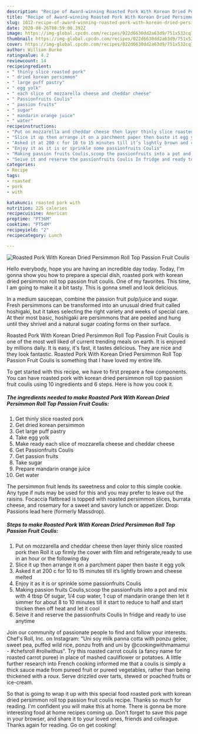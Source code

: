 ```yaml
---
description: "Recipe of Award-winning Roasted Pork With Korean Dried Persimmon Roll Top Passion Fruit Coulis"
title: "Recipe of Award-winning Roasted Pork With Korean Dried Persimmon Roll Top Passion Fruit Coulis"
slug: 1012-recipe-of-award-winning-roasted-pork-with-korean-dried-persimmon-roll-top-passion-fruit-coulis
date: 2020-08-26T00:59:00.392Z
image: https://img-global.cpcdn.com/recipes/022d6630dd2a63d9/751x532cq70/roasted-pork-with-korean-dried-persimmon-roll-top-passion-fruit-coulis-recipe-main-photo.jpg
thumbnail: https://img-global.cpcdn.com/recipes/022d6630dd2a63d9/751x532cq70/roasted-pork-with-korean-dried-persimmon-roll-top-passion-fruit-coulis-recipe-main-photo.jpg
cover: https://img-global.cpcdn.com/recipes/022d6630dd2a63d9/751x532cq70/roasted-pork-with-korean-dried-persimmon-roll-top-passion-fruit-coulis-recipe-main-photo.jpg
author: William Burke
ratingvalue: 4.2
reviewcount: 14
recipeingredient:
- " thinly slice roasted pork"
- " dried korean persimmon"
- " large puff pastry"
- " egg yolk"
- " each slice of mozzarella cheese and cheddar cheese"
- " Passionfruits Coulis"
- " passion fruits"
- " sugar"
- " mandarin orange juice"
- " water"
recipeinstructions:
- "Put on mozzarella and cheddar cheese then layer thinly slice roasted pork then Roll it up firmly the cover with film and refrigerate,ready to use in an hour or the following day"
- "Slice it up then arrange it on a parchment paper then baste it egg yolk"
- "Asked it at 200 c for 10 to 15 minutes till it’s lightly brown and cheese melted"
- "Enjoy it as it is or sprinkle some passionfruits Coulis"
- "Making passion fruits Coulis,scoop the passionfruits into a pot and mix with 4 tbsp Of sugar, 1/4 cup water, 1 cup of mandarin orange then let it simmer for about 8 to 10 minutes till it start to reduce to half and start thicken then off heat and let it cool"
- "Seive it and reserve the passionfruits Coulis In fridge and ready to use anytime"
categories:
- Recipe
tags:
- roasted
- pork
- with

katakunci: roasted pork with 
nutrition: 225 calories
recipecuisine: American
preptime: "PT36M"
cooktime: "PT54M"
recipeyield: "2"
recipecategory: Lunch

---
```



![Roasted Pork With Korean Dried Persimmon Roll Top Passion Fruit Coulis](https://img-global.cpcdn.com/recipes/022d6630dd2a63d9/751x532cq70/roasted-pork-with-korean-dried-persimmon-roll-top-passion-fruit-coulis-recipe-main-photo.jpg)

Hello everybody, hope you are having an incredible day today. Today, I'm gonna show you how to prepare a special dish, roasted pork with korean dried persimmon roll top passion fruit coulis. One of my favorites. This time, I am going to make it a bit tasty. This is gonna smell and look delicious.

In a medium saucepan, combine the passion fruit pulp/juice and sugar. Fresh persimmons can be transformed into an unusual dried fruit called hoshigaki, but it takes selecting the right variety and weeks of special care. At their most basic, hoshigaki are persimmons that are peeled and hung until they shrivel and a natural sugar coating forms on their surface.

Roasted Pork With Korean Dried Persimmon Roll Top Passion Fruit Coulis is one of the most well liked of current trending meals on earth. It is enjoyed by millions daily. It is easy, it's fast, it tastes delicious. They are nice and they look fantastic. Roasted Pork With Korean Dried Persimmon Roll Top Passion Fruit Coulis is something that I have loved my entire life.


To get started with this recipe, we have to first prepare a few components. You can have roasted pork with korean dried persimmon roll top passion fruit coulis using 10 ingredients and 6 steps. Here is how you cook it.

<!--inarticleads1-->

##### The ingredients needed to make Roasted Pork With Korean Dried Persimmon Roll Top Passion Fruit Coulis:

1. Get  thinly slice roasted pork
1. Get  dried korean persimmon
1. Get  large puff pastry
1. Take  egg yolk
1. Make ready  each slice of mozzarella cheese and cheddar cheese
1. Get  Passionfruits Coulis
1. Get  passion fruits
1. Take  sugar
1. Prepare  mandarin orange juice
1. Get  water


The persimmon fruit lends its sweetness and color to this simple cookie. Any type if nuts may be used for this and you may prefer to leave out the raisins. Focaccia flatbread is topped with roasted persimmon slices, burrata cheese, and rosemary for a sweet and savory lunch or appetizer. Drop: Passions lead here (formerly Massdrop). 

<!--inarticleads2-->

##### Steps to make Roasted Pork With Korean Dried Persimmon Roll Top Passion Fruit Coulis:

1. Put on mozzarella and cheddar cheese then layer thinly slice roasted pork then Roll it up firmly the cover with film and refrigerate,ready to use in an hour or the following day
1. Slice it up then arrange it on a parchment paper then baste it egg yolk
1. Asked it at 200 c for 10 to 15 minutes till it’s lightly brown and cheese melted
1. Enjoy it as it is or sprinkle some passionfruits Coulis
1. Making passion fruits Coulis,scoop the passionfruits into a pot and mix with 4 tbsp Of sugar, 1/4 cup water, 1 cup of mandarin orange then let it simmer for about 8 to 10 minutes till it start to reduce to half and start thicken then off heat and let it cool
1. Seive it and reserve the passionfruits Coulis In fridge and ready to use anytime


Join our community of passionate people to find and follow your interests. Chef&#39;s Roll, Inc. on Instagram: &#34;Uni soy milk panna cotta with ponzu gelee, sweet pea, puffed wild rice, ponzu froth and uni by @cookingwithmamamui - #chefsroll #rollwithus&#34;. Try this roasted carrot coulis (a fancy name for roasted carrot puree) in place of mashed cauliflower or potatoes. A little further research into French cooking informed me that a coulis is simply a thick sauce made from pureed fruit or pureed vegetables, rather than being thickened with a roux. Serve drizzled over tarts, stewed or poached fruits or ice-cream. 

So that is going to wrap it up with this special food roasted pork with korean dried persimmon roll top passion fruit coulis recipe. Thanks so much for reading. I'm confident you will make this at home. There is gonna be more interesting food at home recipes coming up. Don't forget to save this page in your browser, and share it to your loved ones, friends and colleague. Thanks again for reading. Go on get cooking!
